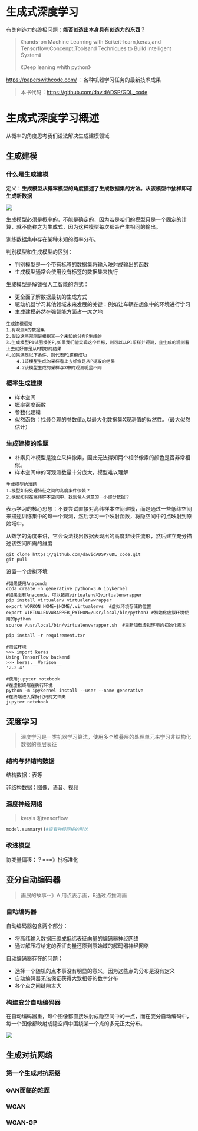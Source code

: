 # 生成式深度学习

有关创造力的终极问题：**能否创造出本身具有创造力的东西？**

> 《hands-on Machine Learning with Scikeit-learn,keras,and Tensorflow:Concenpt,Toolsand Techniques to Build Intelligent System》
>
> 《Deep leaning whith python》

https://paperswithcode.com/  ：各种机器学习任务的最新技术成果

> 本书代码：https://github.com/davidADSP/GDL_code  



# 生成式深度学习概述

从概率的角度思考我们设法解决生成建模领域

 

## 生成建模



### 什么是生成建模

定义：**生成模型从概率模型的角度描述了生成数据集的方法。从该模型中抽样即可生成新数据**

![](/images/posts/生成式深度学习-01.jpg)

生成模型必须是概率的，不能是确定的，因为若是咱们的模型只是一个固定的计算，就不能称之为生成式，因为这种模型每次都会产生相同的输出。

训练数据集中存在某种未知的概率分布。

判别模型和生成模型的区别：

- 判别模型是一个带有标签的数据集将输入映射成输出的函数
- 生成模型通常会使用没有标签的数据集来执行

生成模型是解锁强人工智能的方式：

- 更全面了解数据最初的生成方式
- 驱动机器学习其他领域未来发展的关键：例如让车辆在想象中的环境进行学习
- 生成建模必然在强智能方面占一席之地

```
生成建模框架
1.有观测X的数据集
2.假设这些观测是根据某一个未知的分布P生成的
3.生成模型P1试图模仿P,如果我们能实现这个目标，则可以从P1采样并观测，且生成的观测看上去就好像是从P提取的结果
4.如果满足以下条件，则代表P1建模成功
	4.1该模型生成的采样看上去好像是从P提取的结果
	4.2该模型生成的采样与X中的观测明显不同
```





### 概率生成建模

- 样本空间
- 概率密度函数
- 参数化建模
- 似然函数：找最合理的参数值a,以最大化数据集X观测值的似然性。（最大似然估计）



### 生成建模的难题

- 朴素贝叶模型是独立采样像素，因此无法得知两个相邻像素的颜色是否非常相似。
- 样本空间中的可观测数量十分庞大，模型难以理解

```
生成模型的难题
1.模型如何处理特征之间的高度条件依赖？
2.模型如何在高纬样本空间中，找到令人满意的一小部分数据？
```

表示学习的核心思想：不要尝试直接对高纬样本空间建模，而是通过一些低纬空间来描述训练集中的每一个观测，然后学习一个映射函数，将隐空间中的点映射到原始域中。

从数学的角度来讲，它会设法找出数据表现出的高度非线性流形，然后建立充分描述该空间所需的维度

```shell
git clone https://github.com/davidADSP/GDL_code.git
git pull
```

设置一个虚拟环境

```shell
#如果使用Anaconda
coda create -n generative python=3.6 ipykernel
#如果没有Anaconda，可以按照virtualenv和virtualenwrapper
pip install virtualenv virtualenvwrapper
export WORKON_HOME=$HOME/.virtualenvs  #虚拟环境存储的位置
export VIRTUALENVWRAPPER_PYTHON=/usr/local/bin/python3 #初始化虚拟环境使用的python
source /usr/local/bin/virtualenvwrapper.sh  #重新加载虚拟环境的初始化脚本
```

```shell
pip install -r requirement.txr
```

```shell
#测试环境
>>> import keras
Using TensorFlow backend
>>> keras.__Verison__
'2.2.4'
```



```shell
#使用jupyter notebook
#在虚拟终端在执行环境
python -m ipykernel install --user --name generative
#在终端进入保持代码的文件夹
jupyter notebook
```



## 深度学习

> 深度学习是一类机器学习算法，使用多个堆叠层的处理单元来学习非结构化数据的高层表征



### 结构与非结构数据

结构数据：表等

非结构数据：图像、语音、视频





### 深度神经网络

> kerals 和tensorflow

```python
model.summary()#查看神经网络的形状
```



### 改进模型

协变量偏移：？===》批标准化



## 变分自动编码器

> 画展的故事--》A 用点表示画，B通过点推测画

### 自动编码器

自动编码器包含两个部分：

- 将高纬输入数据压缩成低纬表征向量的编码器神经网络
- 通过解压将给定的表征向量还原到原始域的解码器神经网络

自动编码器存在的问题：

- 选择一个随机的点本事没有明显的意义，因为这些点的分布是没有定义
- 自动编码器无法保证获得大致相等的数字分布
- 各个点之间缝隙太大

### 构建变分自动编码器

在自动编码器重，每个图像都直接映射成隐空间中的一点，而在变分自动编码中，每一个图像都映射成隐空间中围绕某一个点的多元正太分布。

![](/images/posts/生成式深度学习-02.jpg)







## 生成对抗网络



### 第一个生成对抗网络



### GAN面临的难题



### WGAN



### WGAN-GP





